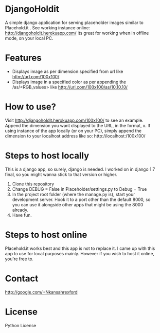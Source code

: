 DjangoHoldit
============
A simple django application for serving placeholder images similar to Placehold.it . 
See working instance online: http://djangoholdit.herokuapp.com/ Its great for working when in offline mode, on your local PC.

Features
========
* Displays image as per dimension specified from url like http://url.com/100x100/
* Displays image in a specified color as per appending the /as/<RGB_values> like http://url.com/100x100/as/10.10.10/

How to use?
===========
Visit http://djangoholdit.herokuapp.com/100x100/ to see an example. Append the dimension you want displayed to the URL, in the format, <number>x<number>. If using instance of the app locally (or on your PC), simply append the dimension to your localhost address like so: http://localhost:<port>/100x100/

Steps to host locally
======================
This is a django app, so surely, django is needed. I worked on in django 1.7 final, so you might wanna stick to that version or higher. 

1. Clone this repository
2. Change DEBUG = False in Placeholder/settings.py to Debug = True 
3. In the project root folder (where the manage.py is), start your development server. Hook it to a port other than the default 8000, so you can use it alongside other apps that might be using the 8000 already.
4. Have fun.

Steps to host online
=====================
Placehold.it works best and this app is not to replace it. I came up with this app to use for local purposes mainly. However if you wish to host it online, you're free to.

Contact
=======
http://google.com/+Nkansahrexford

License
=======
Python License
